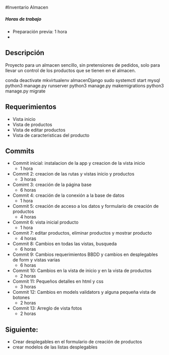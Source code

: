 #Inventario Almacen
##### Horas de trabajo
- Preparación previa: 1 hora
- 
## Descripción
Proyecto para un almacen sencillo, sin pretensiones de pedidos, solo para llevar un control de los productos que se tienen en el almacen.

conda deactivate
mkvirtualenv almacenDjango
sudo systemctl start mysql
python3 manage.py runserver
python3 manage.py makemigrations
python3 manage.py migrate

## Requerimientos
- Vista inicio
- Vista de productos
- Vista de editar productos
- Vista de caracteristicas del producto 

## Commits
- Commit inicial: instalacion de la app y creacion de la vista inicio
  - 1 hora
- Commit 2: creacion de las rutas y vistas inicio y productos
  - 3 horas 
- Comimt 3: creación de la página base 
  - 6 horas
- Commit 4: creación de la conexión a la base de datos
  - 1 hora
- Commit 5: creación de acceso a los datos y formulario de creación de productos
  - 4 horas
- Commit 6: vista inicial producto
  - 1 hora
- Commit 7: editar productos, eliminar productos y mostrar producto
  - 4 horas
- Commit 8: Cambios en todas las vistas, busqueda
  - 6 horas
- Commit 9: Cambios requerimientos BBDD y cambios en desplegables de form  y vistas varias
  - 6 horas
- Commit 10: Cambios en la vista de inicio y en la vista de productos
  - 2 horas
- Commit 11: Pequeños detalles en html y css
  - 3 horas
- Commit 12: Cambios en models validators y alguna pequeña vista de botones
  - 2 horas
- Commit 13: Arreglo de vista fotos
  - 2 horas



## Siguiente:
- Crear desplegables en el formulario de creación de productos
- crear modelos de las listas desplegables
  
  